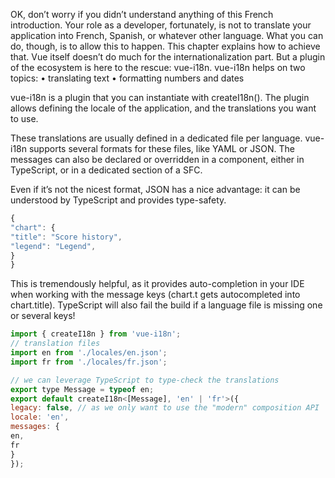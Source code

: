 OK, don’t worry if you didn’t understand anything of this French introduction. Your role as a
developer, fortunately, is not to translate your application into French, Spanish, or whatever other
language. What you can do, though, is to allow this to happen. This chapter explains how to achieve
that.
Vue itself doesn’t do much for the internationalization part. But a plugin of the ecosystem is here to
the rescue: vue-i18n.
vue-i18n helps on two topics:
• translating text
• formatting numbers and dates

vue-i18n is a plugin that you can instantiate with createI18n(). The plugin allows defining the locale
of the application, and the translations you want to use.

These translations are usually defined in a dedicated file per language. vue-i18n supports several
formats for these files, like YAML or JSON. The messages can also be declared or overridden in a
component, either in TypeScript, or in a dedicated <i18n></i18n> section of a SFC.

Even if it’s not the nicest format, JSON has a nice advantage: it can be understood by TypeScript and
provides type-safety.

```js
{
"chart": {
"title": "Score history",
"legend": "Legend",
}
}
```

This is tremendously helpful, as it provides auto-completion in your IDE when working with the
message keys (chart.t gets autocompleted into chart.title). TypeScript will also fail the build if a
language file is missing one or several keys!

```js
import { createI18n } from 'vue-i18n';
// translation files
import en from './locales/en.json';
import fr from './locales/fr.json';

// we can leverage TypeScript to type-check the translations
export type Message = typeof en;
export default createI18n<[Message], 'en' | 'fr'>({
legacy: false, // as we only want to use the "modern" composition API
locale: 'en',
messages: {
en,
fr
}
});
```


